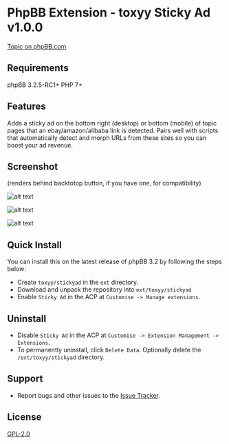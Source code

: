 # PhpBB Extension - toxyy Sticky Ad v1.0.0

[Topic on phpBB.com](https://www.phpbb.com/community/viewtopic.php?f=456&t=2511156)

## Requirements

phpBB 3.2.5-RC1+ PHP 7+

## Features

Adds a sticky ad on the bottom right (desktop) or bottom (mobile) of topic pages that an ebay/amazon/alibaba link is detected.
Pairs well with scripts that automatically detect and morph URLs from these sites so you can boost your ad revenue.

## Screenshot

(renders behind backtotop button, if you have one, for compatibility)

![alt text](https://i.snag.gy/YEbn32.jpg)

![alt text](https://i.snag.gy/wDr1xp.jpg)

![alt text](https://i.snag.gy/KpCmIY.jpg)

## Quick Install

You can install this on the latest release of phpBB 3.2 by following the steps below:

* Create `toxyy/stickyad` in the `ext` directory.
* Download and unpack the repository into `ext/toxyy/stickyad`
* Enable `Sticky Ad` in the ACP at `Customise -> Manage extensions`.

## Uninstall

* Disable `Sticky Ad` in the ACP at `Customise -> Extension Management -> Extensions`.
* To permanently uninstall, click `Delete Data`. Optionally delete the `/ext/toxyy/stickyad` directory.

## Support

* Report bugs and other issues to the [Issue Tracker](https://github.com/toxyy/stickyad/issues).

## License

[GPL-2.0](license.txt)
